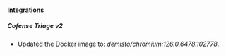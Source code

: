 
#### Integrations

##### Cofense Triage v2

- Updated the Docker image to: *demisto/chromium:126.0.6478.102778*.
